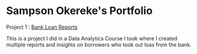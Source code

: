 # Sampson Okereke's Portfolio

Project 1 : [Bank Loan Reports](https://github.com/sampsoncco/Sampson-Okereke-SQL-Portfolio-/blob/main/Bank%20Loan%20Reports.sql)

This is a project I did in a Data Analytics Course I took where I created multiple reports and insights on borrowers who took out loas from the bank. 
